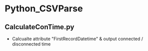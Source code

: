 # Python_CSVParse

## CalculateConTime.py
 - Calcualte attribute "FirstRecordDatetime" & output connected / disconnected time
